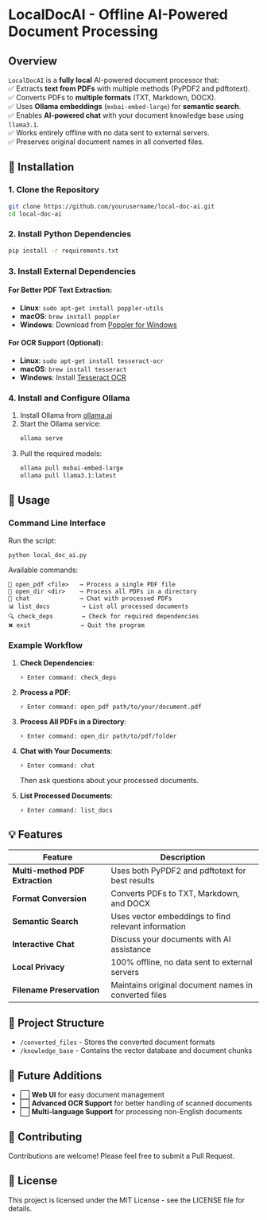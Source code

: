 # **LocalDocAI - Offline AI-Powered Document Processing**  

## **Overview**  
`LocalDocAI` is a **fully local** AI-powered document processor that:  
✅ Extracts **text from PDFs** with multiple methods (PyPDF2 and pdftotext).  
✅ Converts PDFs to **multiple formats** (TXT, Markdown, DOCX).  
✅ Uses **Ollama embeddings** (`mxbai-embed-large`) for **semantic search**.  
✅ Enables **AI-powered chat** with your document knowledge base using `llama3.1`.  
✅ Works entirely offline with no data sent to external servers.  
✅ Preserves original document names in all converted files.

## **🔧 Installation**  

### **1. Clone the Repository**  
```bash
git clone https://github.com/yourusername/local-doc-ai.git
cd local-doc-ai
```

### **2. Install Python Dependencies**  
```bash
pip install -r requirements.txt
```

### **3. Install External Dependencies**  

#### For Better PDF Text Extraction:
- **Linux**: `sudo apt-get install poppler-utils`
- **macOS**: `brew install poppler`
- **Windows**: Download from [Poppler for Windows](http://blog.alivate.com.au/poppler-windows/)

#### For OCR Support (Optional):
- **Linux**: `sudo apt-get install tesseract-ocr`
- **macOS**: `brew install tesseract`
- **Windows**: Install [Tesseract OCR](https://github.com/UB-Mannheim/tesseract/wiki)

### **4. Install and Configure Ollama**  

1. Install Ollama from [ollama.ai](https://ollama.ai)
2. Start the Ollama service:
   ```bash
   ollama serve
   ```
3. Pull the required models:
   ```bash
   ollama pull mxbai-embed-large
   ollama pull llama3.1:latest
   ```

## **📜 Usage**

### **Command Line Interface**

Run the script:
```bash
python local_doc_ai.py
```

Available commands:
```
📖 open_pdf <file>   → Process a single PDF file
📂 open_dir <dir>    → Process all PDFs in a directory
💬 chat              → Chat with processed PDFs
📊 list_docs         → List all processed documents
🔍 check_deps        → Check for required dependencies
❌ exit              → Quit the program
```

### **Example Workflow**

1. **Check Dependencies**:
   ```
   ⚡ Enter command: check_deps
   ```

2. **Process a PDF**:
   ```
   ⚡ Enter command: open_pdf path/to/your/document.pdf
   ```

3. **Process All PDFs in a Directory**:
   ```
   ⚡ Enter command: open_dir path/to/pdf/folder
   ```

4. **Chat with Your Documents**:
   ```
   ⚡ Enter command: chat
   ```
   Then ask questions about your processed documents.

5. **List Processed Documents**:
   ```
   ⚡ Enter command: list_docs
   ```

## **💡 Features**

| Feature | Description |
|---------|-------------|
| **Multi-method PDF Extraction** | Uses both PyPDF2 and pdftotext for best results |
| **Format Conversion** | Converts PDFs to TXT, Markdown, and DOCX |
| **Semantic Search** | Uses vector embeddings to find relevant information |
| **Interactive Chat** | Discuss your documents with AI assistance |
| **Local Privacy** | 100% offline, no data sent to external servers |
| **Filename Preservation** | Maintains original document names in converted files |

## **📁 Project Structure**

- `/converted_files` - Stores the converted document formats
- `/knowledge_base` - Contains the vector database and document chunks

## **🚀 Future Additions**
- ⬜ **Web UI** for easy document management  
- ⬜ **Advanced OCR Support** for better handling of scanned documents
- ⬜ **Multi-language Support** for processing non-English documents

## **🤝 Contributing**
Contributions are welcome! Please feel free to submit a Pull Request.

## **📄 License**
This project is licensed under the MIT License - see the LICENSE file for details.
